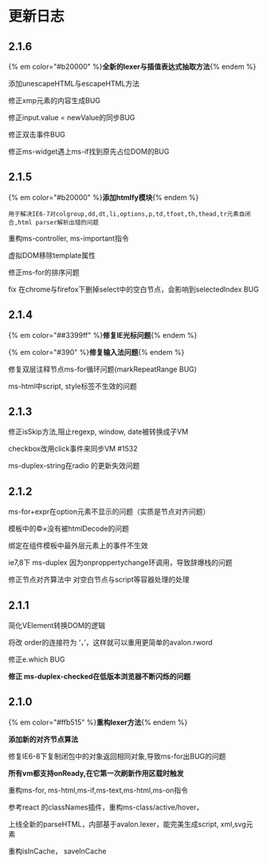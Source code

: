# 更新日志

## 2.1.6

{% em color="#b20000" %}**全新的lexer与插值表达式抽取方法**{% endem %}

添加unescapeHTML与escapeHTML方法

修正xmp元素的内容生成BUG

修正input.value = newValue的同步BUG

修正双击事件BUG

修正ms-widget遇上ms-if找到原先占位DOM的BUG

## 2.1.5 


{% em color="#b20000" %}**添加htmlfy模块**{% endem %}
```
用于解决IE6-7对colgroup,dd,dt,li,options,p,td,tfoot,th,thead,tr元素自闭合,html parser解析出错的问题 
```

重构ms-controller, ms-important指令

虚拟DOM移除template属性

修正ms-for的排序问题

fix 在chrome与firefox下删掉select中的空白节点，会影响到selectedIndex BUG 



## 2.1.4 

{% em color="##3399ff" %}**修复IE光标问题**{% endem %}

{% em color="#390" %}**修复输入法问题**{% endem %}

修复双层注释节点ms-for循环问题(markRepeatRange BUG)

ms-html中script, style标签不生效的问题

## 2.1.3 
	
修正isSkip方法,阻止regexp, window, date被转换成子VM

checkbox改用click事件来同步VM #1532

ms-duplex-string在radio 的更新失效问题

## 2.1.2 


ms-for+expr在option元素不显示的问题（实质是节点对齐问题）

模板中的&copy;&times;没有被htmlDecode的问题

绑定在组件模板中最外层元素上的事件不生效

ie7,8下 ms-duplex 因为onproppertychange环调用，导致辞爆栈的问题

修正节点对齐算法中 对空白节点与script等容器处理的处理

## 2.1.1

简化VElement转换DOM的逻辑

将改 order的连接符为 ‘，’，这样就可以重用更简单的avalon.rword

修正e.which BUG

**修正 ms-duplex-checked在低版本浏览器不断闪烁的问题**

## 2.1.0 

{% em color="#ffb515" %}**重构lexer方法**{% endem %}

**添加新的对齐节点算法**

修复IE6-8下复制闭包中的对象返回相同对象,导致ms-for出BUG的问题

**所有vm都支持onReady,在它第一次刷新作用区载时触发** 

重构ms-for, ms-html,ms-if,ms-text,ms-html,ms-on指令

参考react 的classNames插件，重构ms-class/active/hover，

上线全新的parseHTML，内部基于avalon.lexer，能完美生成script, xml,svg元素

重构isInCache， saveInCache











